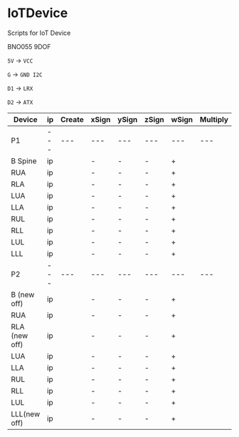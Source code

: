# IoTDevice
Scripts for IoT Device

BNO055 9DOF


`5V` -> `VCC`

`G`  -> `GND I2C`

`D1` -> `LRX`

`D2` -> `ATX`


|Device|ip|Create|xSign|ySign|zSign|wSign|Multiply|x|y|z|Rotate|x|y|z|
|---|---|---|---|---|---|---|---|---|---|---|---|---|---|---|
|P1|---|---|---|---|---|---|---|---|---|---|---|---|---|---|
|B Spine|ip||-|-|-|+||90|0|0||0|0|0|
|RUA|ip||-|-|-|+||0|90|0||0|0|0|
|RLA|ip||-|-|-|+||0|90|0||0|0|0|
|LUA|ip||-|-|-|+||0|-90|0||0|0|0|
|LLA|ip||-|-|-|+||0|-90|0||0|0|0|
|RUL|ip||-|-|-|+||0|90|90||0|0|0|
|RLL|ip||-|-|-|+||0|90|90||0|0|0|
|LUL|ip||-|-|-|+||0|-90|-90||0|0|0|
|LLL|ip||-|-|-|+||0|-90|-90||0|0|0|
|P2|---|---|---|---|---|---|---|---|---|---|---|---|---|---|
|B (new off)|ip||-|-|-|+||90|0|0||0|0|0|
|RUA|ip||-|-|-|+||0|90|0||0|0|0|
|RLA (new off)|ip||-|-|-|+||0|90|0||0|0|0|
|LUA|ip||-|-|-|+||0|-90|0||0|0|0|
|LLA|ip||-|-|-|+||0|-90|0||0|0|0|
|RUL|ip||-|-|-|+||0|90|90||0|0|0|
|RLL|ip||-|-|-|+||0|90|90||0|0|0|
|LUL|ip||-|-|-|+||0|0|-90||0|0|0|
|LLL(new off)|ip||-|-|-|+||0|-90|-90||0|0|0|


